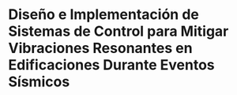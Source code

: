 # Diseño e Implementación de Sistemas de Control para Mitigar Vibraciones Resonantes en Edificaciones Durante Eventos Sísmicos

